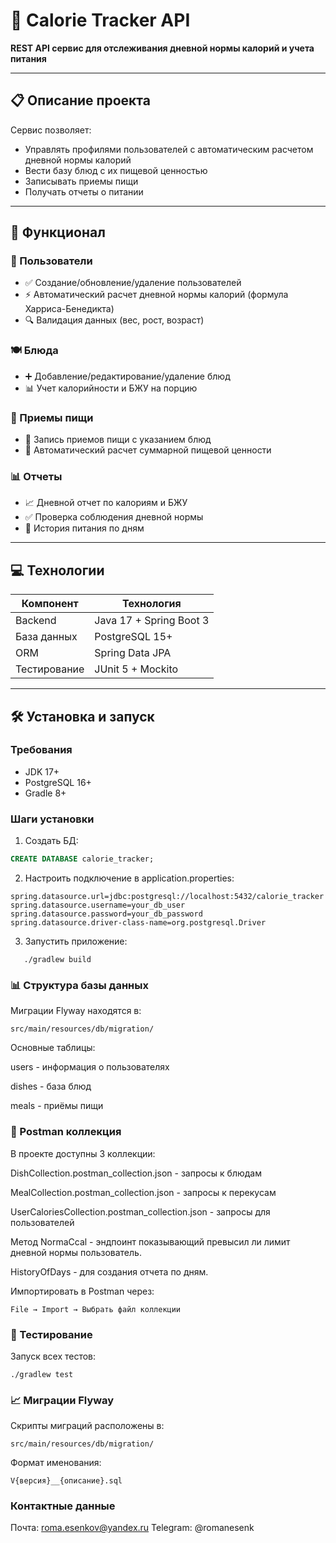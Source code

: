 # 🍏 Calorie Tracker API

**REST API сервис для отслеживания дневной нормы калорий и учета питания**

---

## 📋 Описание проекта

Сервис позволяет:
- Управлять профилями пользователей с автоматическим расчетом дневной нормы калорий
- Вести базу блюд с их пищевой ценностью
- Записывать приемы пищи
- Получать отчеты о питании

---

## 🚀 Функционал

### 👥 Пользователи
- ✅ Создание/обновление/удаление пользователей
- ⚡ Автоматический расчет дневной нормы калорий (формула Харриса-Бенедикта)
- 🔍 Валидация данных (вес, рост, возраст)

### 🍽️ Блюда
- ➕ Добавление/редактирование/удаление блюд
- 📊 Учет калорийности и БЖУ на порцию

### 🍴 Приемы пищи
- 📅 Запись приемов пищи с указанием блюд
- 🧮 Автоматический расчет суммарной пищевой ценности

### 📊 Отчеты
- 📈 Дневной отчет по калориям и БЖУ
- ✅ Проверка соблюдения дневной нормы
- 📅 История питания по дням

---

## 💻 Технологии

| Компонент       | Технология         |
|----------------|-------------------|
| Backend        | Java 17 + Spring Boot 3 |
| База данных    | PostgreSQL 15+     |
| ORM            | Spring Data JPA    |
| Тестирование   | JUnit 5 + Mockito  |

---

## 🛠️ Установка и запуск

### Требования
- JDK 17+
- PostgreSQL 16+
- Gradle 8+


### Шаги установки

1. Создать БД:
```sql
CREATE DATABASE calorie_tracker;
```

2. Настроить подключение в application.properties:
```properties
spring.datasource.url=jdbc:postgresql://localhost:5432/calorie_tracker
spring.datasource.username=your_db_user
spring.datasource.password=your_db_password
spring.datasource.driver-class-name=org.postgresql.Driver
```

3. Запустить приложение:
```
   ./gradlew build
```
### 📊 Структура базы данных

Миграции Flyway находятся в:
```
src/main/resources/db/migration/
```

Основные таблицы:

users - информация о пользователях

dishes - база блюд

meals - приёмы пищи

### 📁 Postman коллекция
В проекте доступны 3 коллекции:

DishCollection.postman_collection.json - запросы к блюдам

MealCollection.postman_collection.json - запросы к перекусам

UserCaloriesCollection.postman_collection.json - запросы для пользователей

Метод NormaCcal - эндпоинт показывающий превысил ли лимит дневной нормы пользователь.

HistoryOfDays - для создания отчета по дням.


Импортировать в Postman через:
```
File → Import → Выбрать файл коллекции
```

### 🧪 Тестирование

Запуск всех тестов:
```
./gradlew test
```

### 📈 Миграции Flyway
Скрипты миграций расположены в:
```
src/main/resources/db/migration/
```
Формат именования:
```
V{версия}__{описание}.sql
```

### Контактные данные
Почта: roma.esenkov@yandex.ru
Telegram: @romanesenk
